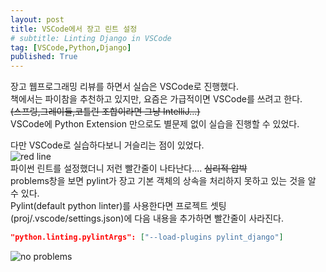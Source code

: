 ```yaml
---
layout: post
title: VSCode에서 장고 린트 설정
# subtitle: Linting Django in VSCode
tag: [VSCode,Python,Django]
published: True
---
```


장고 웹프로그래밍 리뷰를 하면서 실습은 VSCode로 진행했다.  
책에서는 파이참을 추천하고 있지만, 요즘은 가급적이면 VSCode를 쓰려고 한다.  
~~(스프링,그레이들,코틀린 조합이라면 그냥 IntelliJ...)~~  
VSCode에 Python Extension 만으로도 별문제 없이 실습을 진행할 수 있었다.

다만 VSCode로 실습하다보니 거슬리는 점이 있었다.  
![red line](../img/2020-07-03-Linting%20Django%20in%20VSCode/2020-07-03-00-58-10.png)  
파이썬 린트를 설정했더니 저런 빨간줄이 나타난다.... ~~심리적 압박~~  
problems창을 보면 pylint가 장고 기본 객체의 상속을 처리하지 못하고 있는 것을 알 수 있다.  
Pylint(default python linter)를 사용한다면 프로젝트 셋팅(proj/.vscode/settings.json)에 다음 내용을 추가하면 빨간줄이 사라진다.

```json
"python.linting.pylintArgs": ["--load-plugins pylint_django"]
```

![no problems](../img/2020-07-03-Linting%20Django%20in%20VSCode/2020-07-03-01-17-57.png)

